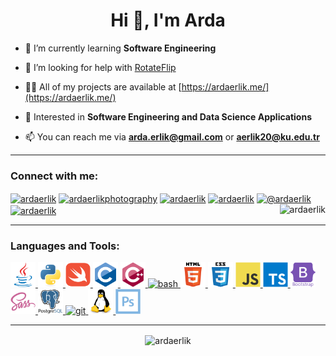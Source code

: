 <!--Start of Header-->
<h1 align="center">Hi 👋, I'm Arda</h1>

<div>

- 🌱  I’m currently learning **Software Engineering**

- 🤝  I’m looking for help with [RotateFlip](https://github.com/ardaerlik/RotateFlip.git)

- 👨‍💻  All of my projects are available at [https://ardaerlik.me/](https://ardaerlik.me/)

- 📍  Interested in **Software Engineering and Data Science Applications**

- 📫  You can reach me via **arda.erlik@gmail.com** or **aerlik20@ku.edu.tr**

</div>
<!--End of Header-->

<hr>

<!--Start of Contact-->
<h3 align="left">Connect with me:</h3>
<p align="left">
    <a href="https://linkedin.com/in/ardaerlik" target="blank"><img align="center" src="https://raw.githubusercontent.com/rahuldkjain/github-profile-readme-generator/master/src/images/icons/Social/linked-in-alt.svg" alt="ardaerlik" height="30" width="40" /></a>
    <a href="https://instagram.com/ardaerlikphotography" target="blank"><img align="center" src="https://raw.githubusercontent.com/rahuldkjain/github-profile-readme-generator/master/src/images/icons/Social/instagram.svg" alt="ardaerlikphotography" height="30" width="40" /></a>
    <a href="https://fb.com/ardaerlik" target="blank"><img align="center" src="https://raw.githubusercontent.com/rahuldkjain/github-profile-readme-generator/master/src/images/icons/Social/facebook.svg" alt="ardaerlik" height="30" width="40" /></a>
    <a href="https://www.youtube.com/c/ardaerlik" target="blank"><img align="center" src="https://raw.githubusercontent.com/rahuldkjain/github-profile-readme-generator/master/src/images/icons/Social/youtube.svg" alt="ardaerlik" height="30" width="40" /></a>
    <a href="https://medium.com/@ardaerlik" target="blank"><img align="center" src="https://raw.githubusercontent.com/rahuldkjain/github-profile-readme-generator/master/src/images/icons/Social/medium.svg" alt="@ardaerlik" height="30" width="40" /></a>
    <a href="https://dev.to/ardaerlik" target="blank"><img align="center" src="https://cdn.jsdelivr.net/npm/simple-icons@3.0.1/icons/dev-dot-to.svg" alt="ardaerlik" height="30" width="40" /></a>
    <img align="right" src="https://komarev.com/ghpvc/?username=ardaerlik&label=Profile%20views&color=197fb3&style=flat" alt="ardaerlik"/>
</p>
<!--End of Contact-->

<hr>

<!--Start of Languages-->
<h3 align="left">Languages and Tools:</h3>
<p align="left"> 
    <a href="https://www.java.com" target="_blank"> <img src="https://raw.githubusercontent.com/devicons/devicon/master/icons/java/java-original.svg" alt="java" width="40" height="40"/> </a>
    <a href="https://www.python.org" target="_blank"> <img src="https://raw.githubusercontent.com/devicons/devicon/master/icons/python/python-original.svg" alt="python" width="40" height="40"/> </a>
    <a href="https://developer.apple.com/swift/" target="_blank"> <img src="https://raw.githubusercontent.com/devicons/devicon/master/icons/swift/swift-original.svg" alt="swift" width="40" height="40"/> </a>
    <a href="https://www.cprogramming.com/" target="_blank"> <img src="https://raw.githubusercontent.com/devicons/devicon/master/icons/c/c-original.svg" alt="c" width="40" height="40"/> </a> 
    <a href="https://www.w3schools.com/cpp/" target="_blank"> <img src="https://raw.githubusercontent.com/devicons/devicon/master/icons/cplusplus/cplusplus-original.svg" alt="cplusplus" width="40" height="40"/> </a> 
    <a href="https://www.gnu.org/software/bash/" target="_blank"> <img src="https://www.vectorlogo.zone/logos/gnu_bash/gnu_bash-icon.svg" alt="bash" width="40" height="40"/> </a> 
    <a href="https://www.w3.org/html/" target="_blank"> <img src="https://raw.githubusercontent.com/devicons/devicon/master/icons/html5/html5-original-wordmark.svg" alt="html5" width="40" height="40"/> </a>
    <a href="https://www.w3schools.com/css/" target="_blank"> <img src="https://raw.githubusercontent.com/devicons/devicon/master/icons/css3/css3-original-wordmark.svg" alt="css3" width="40" height="40"/> </a> 
    <a href="https://developer.mozilla.org/en-US/docs/Web/JavaScript" target="_blank"> <img src="https://raw.githubusercontent.com/devicons/devicon/master/icons/javascript/javascript-original.svg" alt="javascript" width="40" height="40"/> </a>
    <a href="https://www.typescriptlang.org/" target="_blank"> <img src="https://raw.githubusercontent.com/devicons/devicon/master/icons/typescript/typescript-original.svg" alt="typescript" width="40" height="40"/> </a> 
    <a href="https://getbootstrap.com" target="_blank"> <img src="https://raw.githubusercontent.com/devicons/devicon/master/icons/bootstrap/bootstrap-plain-wordmark.svg" alt="bootstrap" width="40" height="40"/> </a> 
    <a href="https://sass-lang.com" target="_blank"> <img src="https://raw.githubusercontent.com/devicons/devicon/master/icons/sass/sass-original.svg" alt="sass" width="40" height="40"/> </a>
    <a href="https://www.postgresql.org" target="_blank"> <img src="https://raw.githubusercontent.com/devicons/devicon/master/icons/postgresql/postgresql-original-wordmark.svg" alt="postgresql" width="40" height="40"/> </a>  
    <a href="https://git-scm.com/" target="_blank"> <img src="https://www.vectorlogo.zone/logos/git-scm/git-scm-icon.svg" alt="git" width="40" height="40"/> </a>    
    <a href="https://www.linux.org/" target="_blank"> <img src="https://raw.githubusercontent.com/devicons/devicon/master/icons/linux/linux-original.svg" alt="linux" width="40" height="40"/> </a> 
    <a href="https://www.photoshop.com/en" target="_blank"> <img src="https://raw.githubusercontent.com/devicons/devicon/master/icons/photoshop/photoshop-line.svg" alt="photoshop" width="40" height="40"/> </a>  
</p>
<!--End of Languages-->

<hr>

<!--Start of Streaks-->
<p align="center"><img align="center" src="https://github-readme-streak-stats.herokuapp.com/?user=ardaerlik&" alt="ardaerlik" /></p>
<!--End of Streaks-->
